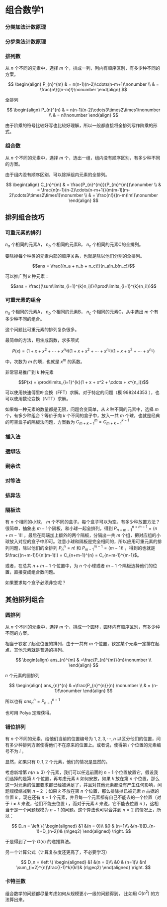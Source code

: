 <!-- https://latex-editor.pages.dev/formatter/ -->

# 组合数学1

### 分类加法计数原理

### 分步乘法计数原理

### 排列数

从 $n$ 个不同的元素中，选择 $m$ 个，排成一列，列内有顺序区别，有多少种不同的方案。

$$
\begin{align}
	P_{n}^{m} & = n(n-1)(n-2)\cdots(n-m+1)\nonumber \\
	          & = \frac{n!}{(n-m)!}\nonumber
\end{align}
$$

全排列

$$
\begin{align}
	P_{n}^{n} & = n(n-1)(n-2)\cdots3\times2\times1\nonumber \\
	          & = n!\nonumber
\end{align}
$$

由于阶乘的符号比较好写也比较好理解，所以一般都直接将全排列写作阶乘的形式。

### 组合数

从 $n$ 个不同的元素中，选择 $m$ 个，选出一组，组内没有顺序区别，有多少种不同的方案。

由于组内没有顺序区别，可以除掉组内元素的全排列。

$$
\begin{align}
	C_{n}^{m} & = \frac{P_{n}^{m}}{P_{m}^{m}}\nonumber                                       \\
	          & = \frac{n(n-1)(n-2)\cdots(n-m+1)}{m(m-1)(m-2)\cdots3\times2\times1}\nonumber \\
	          & = \frac{n!}{(n-m)!m!}\nonumber
\end{align}
$$

## 排列组合技巧

### 可重元素的排列

$n_a$ 个相同的元素A， $n_b$ 个相同的元素B， $n_c$ 个相同的元素C的全排列。

要除掉每个种类的元素内部的顺序关系，也就是除以他们分别的全排列。

$$ans = \frac{(n_a + n_b + n_c)!}{n_a!n_b!n_c!}$$

可以推广到 $k$ 种元素：

$$ans = \frac{(\sum\limits_{i=1}^{k}n_i)!}{\prod\limits_{i=1}^{k}(n_i!)}$$

### 可重元素的组合

$n_a$ 个相同的元素A， $n_b$ 个相同的元素B， $n_c$ 个相同的元素C，从中选出 $m$ 个有多少种不同的组合。

这个问题比可重元素的排列复杂很多。

最简单的方法，用生成函数，求多项式

$$P(x) = (1 + x + x^2 + \cdots + x^{n_a})(1 + x + x^2 + \cdots + x^{n_b})(1 + x + x^2 + \cdots + x^{n_c})$$

中，次数为 $m$ 的项，也就是 $x^m$ 的系数。

非常容易推广到 $k$ 种元素

$$P(x) = \prod\limits_{i=1}^{k}(1 + x + x^2 + \cdots + x^{n_i})$$

可以使用快速傅里叶变换（FFT）求解。对于特定的问题（模 $998244353$ ），也可以使用数论变换（NTT）求解。

如果每一种元素的数量都是无限，问题会变简单，从 $k$ 种不同的元素中，选择 $m$ 个，有多少种组合？等价于向 $k$ 个不同的盒子中，放入一共 $m$ 个球，也就是经典的可空盒子的隔板法问题，方案数为 $C_{m+k-1}^{m} = C_{m+k-1}^{k - 1}$

### 插入法

### 捆绑法

### 剩余法

### 对等法

### 排异法

### 隔板法

有 $n$ 个相同的小球， $m$ 个不同的盒子。每个盒子可以为空。有多少种放置方法？很简单，抽象出 $m-1$个隔板，和小球一起全排列，得到 $P_{n+m-1}^{n+m-1} = (n+m-1)!$ ，最后在两端加上额外的两个隔板，分隔出一共 $m$ 个组，把对应组的小球放入对应的盒子中即可。注意小球和隔板是完全相同的，所以应用可重元素的排列问题，除以他们的全排列 $P_{n}^{n} = n!$ 和 $P_{m-1}^{m-1} = (m-1)!$ ，得到的也就是 $\frac{(n+m-1)!}{n!(m-1)!} = C_{n+m-1}^{n} = C_{n+m-1}^{m-1}$。

或者，在总共 $n+m-1$ 个位置中，为 $n$ 个小球或者 $m-1$ 个隔板选择他们的位置，直接变成组合数问题。

如果要求每个盒子必须非空呢？




## 其他排列组合


### 圆排列

从 $n$ 个不同的元素中，选择 $m$ 个，排成一个圆环，圆环内有顺序区别，有多少种不同的方案。

相当于钦定了起点位置的排列，由于一共有 $m$ 个位置，钦定某个元素一定排在起点，其他元素就是普通的排列。

$$
\begin{align}
	ans_{n}^{m} & =\frac{P_{n}^{m}}{m}\nonumber    \\
\end{align}
$$

 $n$ 个元素的圆排列

$$
\begin{align}
	ans_{n}^{n} & =\frac{P_{n}^{n}}{n} \nonumber    \\
	          & = (n-1)!\nonumber
\end{align}
$$

所以也有 $ans_{n}^{n} = P_{n-1}^{n-1}$ 

也可用 Polya 定理获得。

### 错位排列

有 $n$ 个不同的元素，给他们当前的位置编号为 $1,2,3,\cdots,n$ 以区分他们的位置，问有多少种排列方案使得他们不在原来的位置上。或者说，使得第 $i$ 个位置的元素编号不为 $i$ 。

显然，如果只有 $0,1,2$ 个元素，他们的情况是显然的。

考虑新增第 $n(n\geq3)$ 个元素，我们可以任选前面的 $n-1$ 个位置放置它，假设我们选择的是第 $k$ 个位置，再考虑元素 $k$ 如何安放，如果 $k$ 放在第 $n$ 个位置，那么这一对元素的位置要求都已经被满足了，并且对其他元素都没有产生任何影响，问题规模缩减到 $n-2$ ；如果 $k$ 不放在第 $n$ 个位置，那么排除掉已被元素 $n$ 占据的位置 $k$ ，现在还有 $n-1$ 个元素，并且每一个元素都有自己不能去的一个位置（对于 $i\neq k$ 来说，他们不能去位置 $i$ ，而对于元素 $k$ 来说，它不能去位置 $n$ ），这相当于是一个问题规模为 $n-1$ 的问题。这个算法也可以合并到 $n=2$ 的情况上，所以：

$$
D_n = \left \{ 
    \begin{aligned}
&1 &(n = 0)\\ 
&0 & (n=1)\\
&(n-1)(D_{n-1}+D_{n-2})& (n\geq2) 
\end{aligned}
\right. $$

于是得到了一个 $O(n)$ 的递推算法。

另一个计算公式（计算复杂度还更高了，不必要学习）

$$
D_n = \left \{ 
    \begin{aligned}
&1 &(n = 0)\\ 
&0 & (n=1)\\
&n! \sum_{i=2}^{n}\frac{(-1)^k}{k!}& (n\geq2) 
\end{aligned}
\right. $$


### 卡特兰数

组合数学的问题都尽量考虑如何从规模更小一级的问题得到，
比如用 $O(n^2)$ 的方法算出来。
